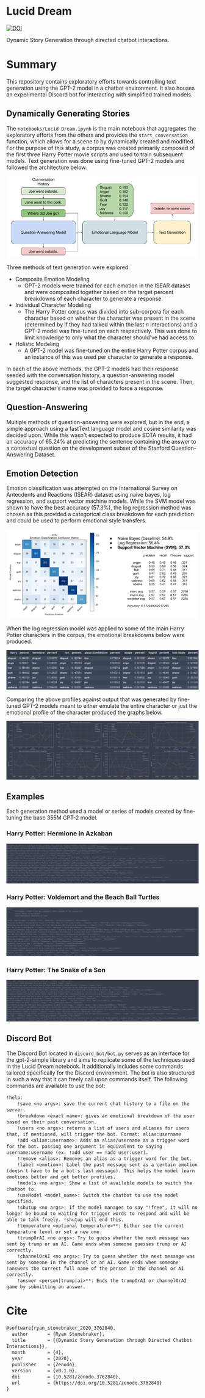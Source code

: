 # Lucid Dream
[![DOI](https://zenodo.org/badge/189282514.svg)](https://zenodo.org/badge/latestdoi/189282514)

Dynamic Story Generation through directed chatbot interactions.


# Summary
This repository contains exploratory efforts towards controlling text generation using the GPT-2 model in a chatbot environment. It also houses an experimental Discord bot for interacting with simplified trained models.

## Dynamically Generating Stories
The `notebooks/Lucid Dream.ipynb` is the main notebook that aggregates the exploratory efforts from the others and provides the `start_conversation` function, which allows for a scene to by dynamically created and modified. For the purpose of this study, a corpus was created primarily composed of the first three Harry Potter movie scripts and used to train subsequent models. Text generation was done using fine-tuned GPT-2 models and followed the architecture below.

![Lucid Dram Architecutre](docs/architecture.png)

Three methods of text generation were explored:
- Composite Emotion Modeling
    - GPT-2 models were trained for each emotion in the ISEAR dataset and were composited together based on the target percent breakdowns of each character to generate a response.
- Individual Character Modeling
    - The Harry Potter corpus was divided into sub-corpora for each character based on whether the character was present in the scene (determined by if they had talked within the last *n* interactions) and a GPT-2 model was fine-tuned on each respectively. This was done to limit knowledge to only what the character should've had access to.
- Holistic Modeling
    - A GPT-2 model was fine-tuned on the entire Harry Potter corpus and an instance of this was used per character to generate a response.

In each of the above methods, the GPT-2 models had their response seeded with the conversation history, a question-answering model suggested response, and the list of characters present in the scene. Then, the target character's name was provided to force a response.

## Question-Answering
Multiple methods of question-answering were explored, but in the end, a simple approach using a fastText language model and cosine similarity was decided upon. While this wasn't expected to produce SOTA results, it had an accuracy of 65.24% at predicting the sentence containing the answer to a contextual question on the development subset of the Stanford Question-Answering Dataset.

## Emotion Detection

Emotion classification was attempted on the International Survey on Antecdents and Reactions (ISEAR) dataset using naive bayes, log regression, and support vector machine models. While the SVM model was shown to have the best accuracy (57.3%), the log regression method was chosen as this provided a categorical class breakdown for each prediction and could be used to perform emotional style transfers.

![Emotion Classification Accuracy](docs/classifying_emotion.png)

When the log regression model was applied to some of the main Harry Potter characters in the corpus, the emotional breakdowns below were produced.

![Harry Potter Emotion Profiles](docs/harry_potter_profiles.png)

Comparing the above profiles against output that was generated by fine-tuned GPT-2 models meant to either emulate the entire character or just the emotional profile of the character produced the graphs below.

![Generated Character Profiles](docs/emotion_profile_comparisons.png)

## Examples

Each generation method used a model or series of models created by fine-tuning the base 355M GPT-2 model.

### Harry Potter: Hermione in Azkaban
![Hermione in Azkaban generated story](docs/hermione_in_azkaban.png)

### Harry Potter: Voldemort and the Beach Ball Turtles
![Beach Ball Turtles generated story](docs/beachball_turtles.png)

### Harry Potter: The Snake of a Son
![Snake of a Son generated story](docs/snake_of_a_son.png)

## Discord Bot
The Discord Bot located in `discord_bot/bot.py` serves as an interface for the gpt-2-simple library and aims to replicate some of the techniques used in the Lucid Dream notebook. It additionally includes some commands tailored specifically for the Discord environment. The bot is also structured in such a way that it can freely call upon commands itself. The following commands are available to use the bot:
```
!help:
    !save <no args>: save the current chat history to a file on the server.
    !breakdown <exact name>: gives an emotional breakdown of the user based on their past conversation.
    !users <no args>: returns a list of users and aliases for users that, if mentioned, will trigger the bot. Format: alias:username
    !add <alias:username>: Adds an alias/username as a trigger word for the bot. passing one argument is equivalent to saying username:username (ex. !add user == !add user:user).
    !remove <alias>: Removes an alias as a trigger word for the bot.
    !label <emotion>: Label the past message sent as a certain emotion (doesn't have to be a bot's last message). This helps the model learn emotions better and get better profiles.
    !models <no args>: Show a list of available models to switch the chatbot to.
    !useModel <model_name>: Switch the chatbot to use the model specified.
    !shutup <no args>: If the model manages to say "!free", it will no longer be bound to waiting for trigger words to respond and will be able to talk freely. !shutup will end this.
    !temperature <optional temperature>**: Either see the current temperature level or set a new one.
    !trumpOrAI <no args>: Try to guess whether the next message was sent by trump or an AI. Game ends when someone guesses trump or AI correctly.
    !channelOrAI <no args>: Try to guess whether the next message was sent by someone in the channel or an AI. Game ends when someone !answers the correct full name of the person in the channel or AI correctly.
    !answer <person|trump|ai>**: Ends the trumpOrAI or channelOrAI game by submitting an answer.
```

# Cite
```
@software{ryan_stonebraker_2020_3762840,
  author       = {Ryan Stonebraker},
  title        = {{Dynamic Story Generation through Directed Chatbot Interactions}},
  month        = {4},
  year         = {2020},
  publisher    = {Zenodo},
  version      = {v0.1.0},
  doi          = {10.5281/zenodo.3762840},
  url          = {https://doi.org/10.5281/zenodo.3762840}
}
```
